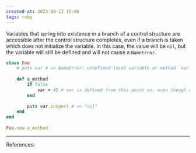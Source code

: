 ```yaml
---
created-at: 2023-08-13 15:06
tags: ruby
---
```


Variables that spring into existence in a branch of a control structure are accessible after the control structure completes, even if a branch is taken which does not initialize the variable. In this case, the value will be `nil`, but the variable will still be defined and will not cause a `NameError`. 

```ruby
class Foo
	# puts var # => NameError: undefined local variable or method `var' 
	 
	def a_method  
		if false  
			var = 42 # var is defined from this point on, even though execution doesn't reach here  
		end  
  
		puts var.inspect # => "nil"  
	end  
end  
  
Foo.new.a_method
```

---
References:

